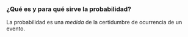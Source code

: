 ### ¿Qué es y para qué sirve la probabilidad?

La probabilidad es una *medida* de la certidumbre de ocurrencia de un evento.